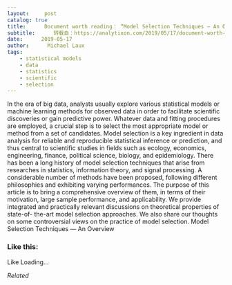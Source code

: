 ```yaml
---
layout:     post
catalog: true
title:      Document worth reading： “Model Selection Techniques — An Overview”
subtitle:      转载自：https://analytixon.com/2019/05/17/document-worth-reading-model-selection-techniques-an-overview/
date:      2019-05-17
author:      Michael Laux
tags:
    - statistical models
    - data
    - statistics
    - scientific
    - selection
---
```


In the era of big data, analysts usually explore various statistical models or machine learning methods for observed data in order to facilitate scientific discoveries or gain predictive power. Whatever data and fitting procedures are employed, a crucial step is to select the most appropriate model or method from a set of candidates. Model selection is a key ingredient in data analysis for reliable and reproducible statistical inference or prediction, and thus central to scientific studies in fields such as ecology, economics, engineering, finance, political science, biology, and epidemiology. There has been a long history of model selection techniques that arise from researches in statistics, information theory, and signal processing. A considerable number of methods have been proposed, following different philosophies and exhibiting varying performances. The purpose of this article is to bring a comprehensive overview of them, in terms of their motivation, large sample performance, and applicability. We provide integrated and practically relevant discussions on theoretical properties of state-of- the-art model selection approaches. We also share our thoughts on some controversial views on the practice of model selection. Model Selection Techniques — An Overview





### Like this:

Like Loading...


*Related*

